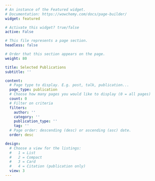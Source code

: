 ```yaml
---
# An instance of the Featured widget.
# Documentation: https://wowchemy.com/docs/page-builder/
widget: featured

# Activate this widget? true/false
active: False

# This file represents a page section.
headless: false

# Order that this section appears on the page.
weight: 80

title: Selected Publications
subtitle: ''

content:
  # Page type to display. E.g. post, talk, publication...
  page_type: publication
  # Choose how many pages you would like to display (0 = all pages)
  count: 0
  # Filter on criteria
  filters:
    author: ''
    category: ''
    publication_type: ''
    tag: ''
  # Page order: descending (desc) or ascending (asc) date.
  order: desc

design:
  # Choose a view for the listings:
  #   1 = List
  #   2 = Compact
  #   3 = Card
  #   4 = Citation (publication only)
  view: 3
---
```

